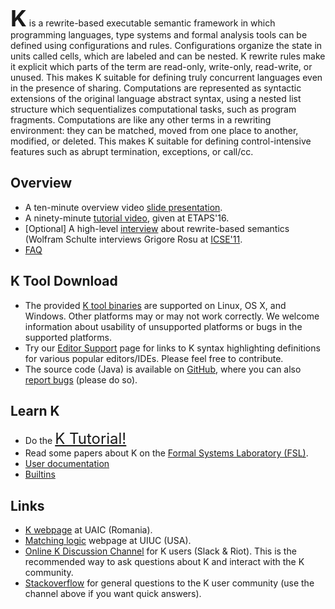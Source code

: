 <b style="font-size: 36px; line-height: 1;">K</b> is a rewrite-based
executable semantic framework in which programming languages, type
systems and formal analysis tools can be defined using configurations
and rules.  Configurations organize the state in units called cells,
which are labeled and can be nested.  K rewrite rules make it explicit
which parts of the term are read-only, write-only, read-write, or
unused.  This makes K suitable for defining truly concurrent languages
even in the presence of sharing.  Computations are represented as
syntactic extensions of the original language abstract syntax, using a
nested list structure which sequentializes computational tasks, such
as program fragments.  Computations are like any other terms in a
rewriting environment: they can be matched, moved from one place to
another, modified, or deleted.  This makes K suitable for defining
control-intensive features such as abrupt termination, exceptions, or
call/cc.

## Overview

- A ten-minute overview video [slide presentation](./overview.md).
- A ninety-minute [tutorial video](https://youtu.be/3ovulLNCEQc?list=PLQMvp5V6ZQjOm4JZK15s-WJtQHxOmb2h7), given at ETAPS'16.
- [Optional] A high-level [interview](http://channel9.msdn.com/posts/ICSE-2011-Grigore-Rosu-The-Art-and-Science-of-Program-Verification) about rewrite-based semantics (Wolfram Schulte interviews Grigore Rosu at [ICSE'11](http://2011.icse-conferences.org/).
- [FAQ](./faq.md)

## K Tool Download

- The provided [K tool binaries](./downloads.md) are supported on Linux, OS X, and Windows. Other platforms may or may not work correctly. We welcome information about usability of unsupported platforms or bugs in the supported platforms.
- Try our [Editor Support](./editor_support.md) page for links to K syntax highlighting definitions for various popular editors/IDEs. Please feel free to contribute.
- The source code (Java) is available on [GitHub](https://github.com/kframework), where you can also [report bugs](http://github.com/kframework/k/issues)</a> (please do so).

## Learn K

- Do the <a style="font-size:24px" href="./k-distribution/pl-tutorial.md">K Tutorial!</a>
- Read some papers about K on the [Formal Systems Laboratory (FSL)](https://fsl.cs.illinois.edu/publications/).  
- <a href="./USER_MANUAL/">User documentation</a>
- <a href="./k-distribution/include/kframework/builtin/">Builtins</a>

## Links

- [K webpage](http://fmse.info.uaic.ro/projects/K/) at UAIC (Romania).
- [Matching logic](http://matching-logic.org/) webpage at UIUC (USA).
- [Online K Discussion Channel](https://riot.im/app/#/room/#k:matrix.org) for K users (Slack & Riot). This is the recommended way to ask questions about K and interact with the K community.
- [Stackoverflow](https://stackoverflow.com/questions/tagged/kframework) for general questions to the K user community (use the channel above if you want quick answers).
